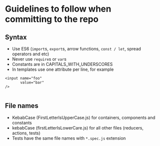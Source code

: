 # Guidelines to follow when committing to the repo

## Syntax
* Use ES6 (`import`s, `export`s, arrow functions, `const / let`, spread operators and etc)
* Never use `require`s or `var`s
* Constants are in CAPITALS_WITH_UNDERSCORES
* In templates use one attribute per line, for example

```
<input name="foo"
       value="bar"
/>
     
```

## File names

* KebabCase (FirstLetterIsUpperCase.js) for containers, components and constants
* kebabCase (firstLetterIsLowerCare.js) for all other files (reducers, actions, tests)
* Tests have the same file names with `*.spec.js` extension